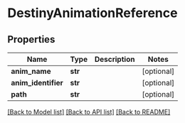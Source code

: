 # DestinyAnimationReference

## Properties
Name | Type | Description | Notes
------------ | ------------- | ------------- | -------------
**anim_name** | **str** |  | [optional] 
**anim_identifier** | **str** |  | [optional] 
**path** | **str** |  | [optional] 

[[Back to Model list]](../README.md#documentation-for-models) [[Back to API list]](../README.md#documentation-for-api-endpoints) [[Back to README]](../README.md)


